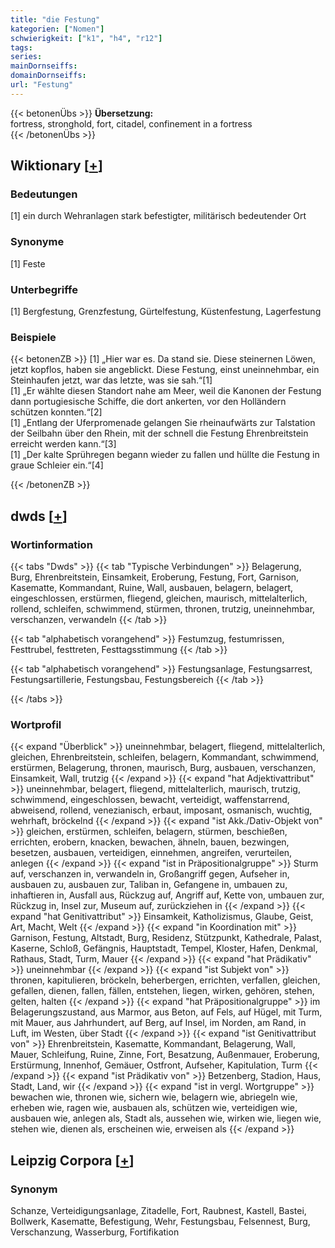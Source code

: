 ```yaml
---
title: "die Festung"
kategorien: ["Nomen"]
schwierigkeit: ["k1", "h4", "r12"]
tags:
series:
mainDornseiffs:
domainDornseiffs:
url: "Festung"
---
```


{{< betonenÜbs >}}
**Übersetzung:**  
fortress, stronghold, fort, citadel, confinement  in a fortress  
{{< /betonenÜbs >}}

## Wiktionary [[+](https://de.wiktionary.org/wiki/Festung)]

### Bedeutungen
[1] ein durch Wehranlagen stark befestigter, militärisch bedeutender Ort  

### Synonyme
[1] Feste  

### Unterbegriffe
[1] Bergfestung, Grenzfestung, Gürtelfestung, Küstenfestung, Lagerfestung  

### Beispiele
{{< betonenZB >}}
[1] „Hier war es. Da stand sie. Diese steinernen Löwen, jetzt kopflos, haben sie angeblickt. Diese Festung, einst uneinnehmbar, ein Steinhaufen jetzt, war das letzte, was sie sah.“[1]  
[1] „Er wählte diesen Standort nahe am Meer, weil die Kanonen der Festung dann portugiesische Schiffe, die dort ankerten, vor den Holländern schützen konnten.“[2]  
[1] „Entlang der Uferpromenade gelangen Sie rheinaufwärts zur Talstation der Seilbahn über den Rhein, mit der schnell die Festung Ehrenbreitstein erreicht werden kann.“[3]  
[1] „Der kalte Sprühregen begann wieder zu fallen und hüllte die Festung in graue Schleier ein.“[4]  

{{< /betonenZB >}}


## dwds [[+](https://www.dwds.de/wb/Festung)]

### Wortinformation
{{< tabs "Dwds" >}}
{{< tab "Typische Verbindungen" >}}
Belagerung, Burg, Ehrenbreitstein, Einsamkeit, Eroberung, Festung, Fort, Garnison, Kasematte, Kommandant, Ruine, Wall, ausbauen, belagern, belagert, eingeschlossen, erstürmen, fliegend, gleichen, maurisch, mittelalterlich, rollend, schleifen, schwimmend, stürmen, thronen, trutzig, uneinnehmbar, verschanzen, verwandeln
{{< /tab >}}

{{< tab "alphabetisch vorangehend" >}}
Festumzug, festumrissen, Festtrubel, festtreten, Festtagsstimmung
{{< /tab >}}

{{< tab "alphabetisch vorangehend" >}}
Festungsanlage, Festungsarrest, Festungsartillerie, Festungsbau, Festungsbereich
{{< /tab >}}

{{< /tabs >}}

### Wortprofil
{{< expand "Überblick" >}} uneinnehmbar, belagert, fliegend, mittelalterlich, gleichen, Ehrenbreitstein, schleifen, belagern, Kommandant, schwimmend, erstürmen, Belagerung, thronen, maurisch, Burg, ausbauen, verschanzen, Einsamkeit, Wall, trutzig {{< /expand >}}
{{< expand "hat Adjektivattribut" >}} uneinnehmbar, belagert, fliegend, mittelalterlich, maurisch, trutzig, schwimmend, eingeschlossen, bewacht, verteidigt, waffenstarrend, abweisend, rollend, venezianisch, erbaut, imposant, osmanisch, wuchtig, wehrhaft, bröckelnd {{< /expand >}}
{{< expand "ist Akk./Dativ-Objekt von" >}} gleichen, erstürmen, schleifen, belagern, stürmen, beschießen, errichten, erobern, knacken, bewachen, ähneln, bauen, bezwingen, besetzen, ausbauen, verteidigen, einnehmen, angreifen, verurteilen, anlegen {{< /expand >}}
{{< expand "ist in Präpositionalgruppe" >}} Sturm auf, verschanzen in, verwandeln in, Großangriff gegen, Aufseher in, ausbauen zu, ausbauen zur, Taliban in, Gefangene in, umbauen zu, inhaftieren in, Ausfall aus, Rückzug auf, Angriff auf, Kette von, umbauen zur, Rückzug in, Insel zur, Museum auf, zurückziehen in {{< /expand >}}
{{< expand "hat Genitivattribut" >}} Einsamkeit, Katholizismus, Glaube, Geist, Art, Macht, Welt {{< /expand >}}
{{< expand "in Koordination mit" >}} Garnison, Festung, Altstadt, Burg, Residenz, Stützpunkt, Kathedrale, Palast, Kaserne, Schloß, Gefängnis, Hauptstadt, Tempel, Kloster, Hafen, Denkmal, Rathaus, Stadt, Turm, Mauer {{< /expand >}}
{{< expand "hat Prädikativ" >}} uneinnehmbar {{< /expand >}}
{{< expand "ist Subjekt von" >}} thronen, kapitulieren, bröckeln, beherbergen, errichten, verfallen, gleichen, gefallen, dienen, fallen, fällen, entstehen, liegen, wirken, gehören, stehen, gelten, halten {{< /expand >}}
{{< expand "hat Präpositionalgruppe" >}} im Belagerungszustand, aus Marmor, aus Beton, auf Fels, auf Hügel, mit Turm, mit Mauer, aus Jahrhundert, auf Berg, auf Insel, im Norden, am Rand, in Luft, im Westen, über Stadt {{< /expand >}}
{{< expand "ist Genitivattribut von" >}} Ehrenbreitstein, Kasematte, Kommandant, Belagerung, Wall, Mauer, Schleifung, Ruine, Zinne, Fort, Besatzung, Außenmauer, Eroberung, Erstürmung, Innenhof, Gemäuer, Ostfront, Aufseher, Kapitulation, Turm {{< /expand >}}
{{< expand "ist Prädikativ von" >}} Betzenberg, Stadion, Haus, Stadt, Land, wir {{< /expand >}}
{{< expand "ist in vergl. Wortgruppe" >}} bewachen wie, thronen wie, sichern wie, belagern wie, abriegeln wie, erheben wie, ragen wie, ausbauen als, schützen wie, verteidigen wie, ausbauen wie, anlegen als, Stadt als, aussehen wie, wirken wie, liegen wie, stehen wie, dienen als, erscheinen wie, erweisen als {{< /expand >}}

## Leipzig Corpora [[+](https://corpora.uni-leipzig.de/en/res?word=Festung&corpusId=deu_newscrawl-public_2018)]


### Synonym
Schanze, Verteidigungsanlage, Zitadelle, Fort, Raubnest, Kastell, Bastei, Bollwerk, Kasematte, Befestigung, Wehr, Festungsbau, Felsennest, Burg, Verschanzung, Wasserburg, Fortifikation

